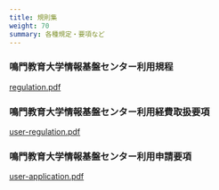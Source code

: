 ```yaml
---
title: 規則集
weight: 70
summary: 各種規定・要項など
---
```

### 鳴門教育大学情報基盤センター利用規程

[regulation.pdf](regulation.pdf)


### 鳴門教育大学情報基盤センター利用経費取扱要項

[user-regulation.pdf](user-regulation.pdf)

### 鳴門教育大学情報基盤センター利用申請要項

[user-application.pdf](user-application.pdf)
